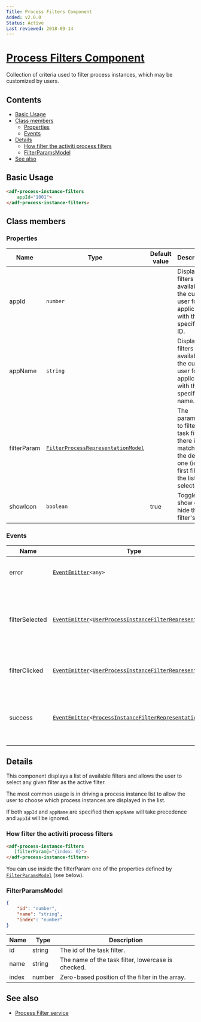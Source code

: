 ```yaml
---
Title: Process Filters Component
Added: v2.0.0
Status: Active
Last reviewed: 2018-09-14
---
```


# [Process Filters Component](../../../lib/process-services/src/lib/process-list/components/process-filters.component.ts "Defined in process-filters.component.ts")

Collection of criteria used to filter process instances, which may be customized by users.

## Contents

-   [Basic Usage](#basic-usage)
-   [Class members](#class-members)
    -   [Properties](#properties)
    -   [Events](#events)
-   [Details](#details)
    -   [How filter the activiti process filters](#how-filter-the-activiti-process-filters)
    -   [FilterParamsModel](#filterparamsmodel)
-   [See also](#see-also)

## Basic Usage

```html
<adf-process-instance-filters
    appId="1001">
</adf-process-instance-filters>
```

## Class members

### Properties

| Name        | Type                                                                                                                    | Default value | Description                                                                                                                         |
| ----------- | ----------------------------------------------------------------------------------------------------------------------- | ------------- | ----------------------------------------------------------------------------------------------------------------------------------- |
| appId       | `number`                                                                                                                |               | Display filters available to the current user for the application with the specified ID.                                            |
| appName     | `string`                                                                                                                |               | Display filters available to the current user for the application with the specified name.                                          |
| filterParam | [`FilterProcessRepresentationModel`](../../../lib/process-services/src/lib/process-list/models/filter-process.model.ts) |               | The parameters to filter the task filter. If there is no match then the default one (ie, the first filter in the list) is selected. |
| showIcon    | `boolean`                                                                                                               | true          | Toggle to show or hide the filter's icon.                                                                                           |

### Events

| Name           | Type                                                                                                                                                                                                                                            | Description                                                                    |
| -------------- | ----------------------------------------------------------------------------------------------------------------------------------------------------------------------------------------------------------------------------------------------- | ------------------------------------------------------------------------------ |
| error          | [`EventEmitter`](https://angular.io/api/core/EventEmitter)`<any>`                                                                                                                                                                               | Emitted when an error occurs.                                                  |
| filterSelected | [`EventEmitter`](https://angular.io/api/core/EventEmitter)`<`[`UserProcessInstanceFilterRepresentation`](https://github.com/Alfresco/alfresco-js-api/blob/develop/src/api/activiti-rest-api/docs/UserProcessInstanceFilterRepresentation.md)`>`         | Emitted when a filter is being selected based on the filterParam input.                                     |
| filterClicked    | [`EventEmitter`](https://angular.io/api/core/EventEmitter)`<`[`UserProcessInstanceFilterRepresentation`](https://github.com/Alfresco/alfresco-js-api/blob/develop/src/api/activiti-rest-api/docs/UserProcessInstanceFilterRepresentation.md)`>` | Emitted when a filter is being clicked from the UI.                          |
| success        | [`EventEmitter`](https://angular.io/api/core/EventEmitter)`<`[`ProcessInstanceFilterRepresentation`](https://github.com/Alfresco/alfresco-js-api/blob/develop/src/api/activiti-rest-api/docs/ProcessInstanceFilterRepresentation.md)`[]>`       | Emitted when the list of filters has been successfully loaded from the server. |

## Details

This component displays a list of available filters and allows the user to select any given
filter as the active filter.

The most common usage is in driving a process instance list to allow the user to choose which
process instances are displayed in the list.

If both `appId` and `appName` are specified then `appName` will take precedence and `appId` will be ignored.

### How filter the activiti process filters

```html
<adf-process-instance-filters 
   [filterParam]="{index: 0}">
</adf-process-instance-filters>
```

You can use inside the filterParam one of the properties defined by [`FilterParamsModel`](../../../lib/process-services/src/lib/task-list/models/filter.model.ts) (see below).

### FilterParamsModel

```json
{
    "id": "number",
    "name": "string",
    "index": "number"
}
```

| Name  | Type   | Description                                        |
| ----- | ------ | -------------------------------------------------- |
| id    | string | The id of the task filter.                         |
| name  | string | The name of the task filter, lowercase is checked. |
| index | number | Zero-based position of the filter in the array.    |

## See also

-   [Process Filter service](../services/process-filter.service.md)
